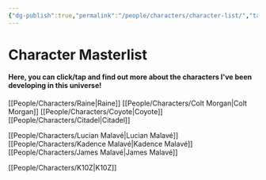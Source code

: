 ```yaml
---
{"dg-publish":true,"permalink":"/people/characters/character-list/","tags":["characters","masterlist"],"dgHomeLink":true,"dgShowLocalGraph":true}
---
```


# Character Masterlist

#### Here, you can click/tap and find out more about the characters I've been developing in this universe! 

[[People/Characters/Raine\|Raine]]
[[People/Characters/Colt Morgan\|Colt Morgan]]
[[People/Characters/Coyote\|Coyote]]
[[People/Characters/Citadel\|Citadel]]

[[People/Characters/Lucian Malavé\|Lucian Malavé]]
[[People/Characters/Kadence Malavé\|Kadence Malavé]]
[[People/Characters/James Malavé\|James Malavé]]

[[People/Characters/K10Z\|K10Z]]






